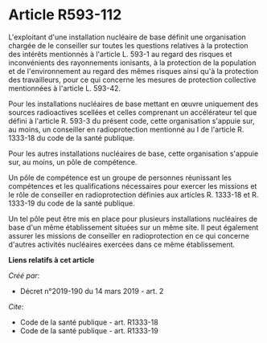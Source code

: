 # Article R593-112

L'exploitant d'une installation nucléaire de base définit une organisation chargée de le conseiller sur toutes les questions
relatives à la protection des intérêts mentionnés à l'article L. 593-1 au regard des risques et inconvénients des
rayonnements ionisants, à la protection de la population et de l'environnement au regard des mêmes risques ainsi qu'à la
protection des travailleurs, pour ce qui concerne les mesures de protection collective mentionnées à l'article L. 593-42.

Pour les installations nucléaires de base mettant en œuvre uniquement des sources radioactives scellées et celles comprenant
un accélérateur tel que défini à l'article R. 593-3 du présent code, cette organisation s'appuie sur, au moins, un conseiller
en radioprotection mentionné au I de l'article R. 1333-18 du code de la santé publique.

Pour les autres installations nucléaires de base, cette organisation s'appuie sur, au moins, un pôle de compétence.

Un pôle de compétence est un groupe de personnes réunissant les compétences et les qualifications nécessaires pour exercer
les missions et le rôle de conseiller en radioprotection définies aux articles R. 1333-18 et R. 1333-19 du code de la santé
publique.

Un tel pôle peut être mis en place pour plusieurs installations nucléaires de base d'un même établissement situées sur un
même site. Il peut également assurer les missions de conseiller en radioprotection en ce qui concerne d'autres activités
nucléaires exercées dans ce même établissement.

**Liens relatifs à cet article**

_Créé par_:

  - Décret n°2019-190 du 14 mars 2019 - art. 2

_Cite_:

  - Code de la santé publique - art. R1333-18
  - Code de la santé publique - art. R1333-19
